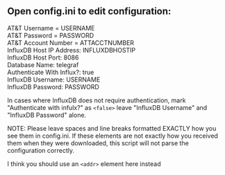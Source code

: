 ## Open config.ini to edit configuration:

AT&T Username = USERNAME  
AT&T Password = PASSWORD  
AT&T Account Number = ATTACCTNUMBER  
InfluxDB Host IP Address: INFLUXDBHOSTIP  
InfluxDB Host Port: 8086  
Database Name: telegraf  
Authenticate With Influx?: true  
InfluxDB Username: USERNAME  
InfluxDB Password: PASSWORD  

In cases where InfluxDB does not require authentication, mark "Authenticate with infulx?" as `<false>` leave "InfluxDB Username" and "InfluxDB Password" alone.

NOTE: Please leave spaces and line breaks formatted EXACTLY how you see them in config.ini. If these elements are not exactly how you received them when they were downloaded, this script will not parse the configuration correctly.

I think you should use an
`<addr>` element here instead


